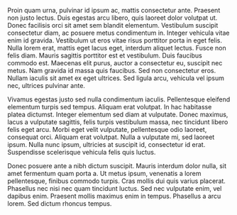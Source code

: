 <!-- title: Proin Quamm -->
<!-- tags: sex, love, music -->
<!-- language: ru -->
Proin quam urna, pulvinar id ipsum ac, mattis consectetur ante. Praesent
non justo lectus. Duis egestas arcu libero, quis laoreet dolor volutpat
ut. Donec facilisis orci sit amet sem blandit elementum. Vestibulum
suscipit consectetur diam, ac posuere metus condimentum in. Integer
vehicula vitae enim id gravida. Vestibulum ut eros vitae risus porttitor
porta in eget felis. Nulla lorem erat, mattis eget lacus eget, interdum
aliquet lectus. Fusce non felis diam. Mauris sagittis porttitor est et
vestibulum. Duis faucibus commodo est. Maecenas elit purus, auctor a
consectetur eu, suscipit nec metus. Nam gravida id massa quis faucibus.
Sed non consectetur eros. Nullam iaculis sit amet ex eget ultrices. Sed
ligula arcu, vehicula vel ipsum nec, ultrices pulvinar ante.

Vivamus egestas justo sed nulla condimentum iaculis. Pellentesque
eleifend elementum turpis sed tempus. Aliquam erat volutpat. In hac
habitasse platea dictumst. Integer elementum sed diam at vulputate.
Donec maximus, lacus a vulputate sagittis, felis turpis vestibulum
massa, nec tincidunt libero felis eget arcu. Morbi eget velit vulputate,
pellentesque odio laoreet, consequat orci. Aliquam erat volutpat. Nulla
a vulputate mi, sed laoreet ipsum. Nulla nunc ipsum, ultricies at
suscipit id, consectetur id erat. Suspendisse scelerisque vehicula felis
quis luctus.

Donec posuere ante a nibh dictum suscipit. Mauris interdum dolor nulla,
sit amet fermentum quam porta a. Ut metus ipsum, venenatis a lorem
pellentesque, finibus commodo turpis. Cras mollis dui quis varius
placerat. Phasellus nec nisi nec quam tincidunt luctus. Sed nec
vulputate enim, vel dapibus enim. Praesent mollis maximus enim in
tempus. Phasellus a arcu lorem. Sed dictum rhoncus tempus.
